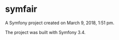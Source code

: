symfair
=======

A Symfony project created on March 9, 2018, 1:51 pm.

The project was built with Symfony 3.4.

